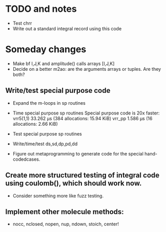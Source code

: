 # TODO and notes

- Test chrr
- Write out a standard integral record using this code

# Someday changes
- Make bf I,J,K and amplitude() calls arrays [I,J,K]
- Decide on a better m2ao: are the arguments arrays or tuples. Are they both?

## Write/test special purpose code 
- Expand the m-loops in sp routines
- Time special purpose sp routines 
    Special purpose code is 20x faster:
    vrr5(1,1)   33.262 μs (384 allocations: 15.94 KiB)
    vrr_pp      1.586 μs (16 allocations: 2.66 KiB)

- Test special purpose sp routines
- Write/time/test ds,sd,dp,pd,dd
- Figure out metaprogramming to generate code for the special hand-codedcases.

## Create more structured testing of integral code using coulomb(), which should work now.
- Consider something more like fuzz testing.


## Implement other molecule methods:
- nocc, nclosed, nopen, nup, ndown, stoich, center!

